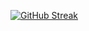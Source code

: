 [![GitHub Streak](https://github-readme-streak-stats.herokuapp.com?user=t84&theme=dark&short_numbers=true&date_format=j%2Fn%5B%2FY%5D)](https://git.io/streak-stats)
